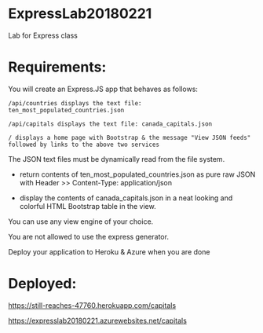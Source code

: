 # ExpressLab20180221
Lab for Express class 

# Requirements:

You will create an Express.JS app that behaves as follows:

    /api/countries displays the text file: ten_most_populated_countries.json

    /api/capitals displays the text file: canada_capitals.json

    / displays a home page with Bootstrap & the message "View JSON feeds" followed by links to the above two services

The JSON text files must be dynamically read from the file system.

- return contents of ten_most_populated_countries.json as pure raw JSON with Header >> Content-Type: application/json

- display the contents of canada_capitals.json in a neat looking and colorful HTML Bootstrap table in the view. 

You can use any view engine of your choice.

You are not allowed to use the express generator.

Deploy your application to Heroku  & Azure when you are done

# Deployed:

https://still-reaches-47760.herokuapp.com/capitals 

https://expresslab20180221.azurewebsites.net/capitals
